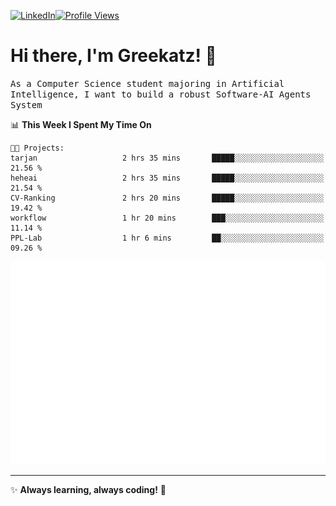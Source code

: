 [![LinkedIn](https://img.shields.io/badge/LinkedIn-0077B5?style=flat&logo=linkedin&logoColor=white)](https://www.linkedin.com/in/hungarbeit1912/)[![Profile Views](https://komarev.com/ghpvc/?username=Greekatz&color=blue&style=flat-square)](https://github.com/Greekatz)  


# Hi there, I'm Greekatz! 👋

<samp>As a Computer Science student majoring in Artificial Intelligence, I want to build a robust Software-AI Agents System<samp>


<!--START_SECTION:waka-->
📊 **This Week I Spent My Time On** 

```text
🐱‍💻 Projects: 
tarjan                   2 hrs 35 mins       █████░░░░░░░░░░░░░░░░░░░░   21.56 % 
heheai                   2 hrs 35 mins       █████░░░░░░░░░░░░░░░░░░░░   21.54 % 
CV-Ranking               2 hrs 20 mins       █████░░░░░░░░░░░░░░░░░░░░   19.42 % 
workflow                 1 hr 20 mins        ███░░░░░░░░░░░░░░░░░░░░░░   11.14 % 
PPL-Lab                  1 hr 6 mins         ██░░░░░░░░░░░░░░░░░░░░░░░   09.26 % 
```


<!--END_SECTION:waka-->

![Full-year Contribution Calendar](https://github.com/Greekatz/Greekatz/blob/main/metrics.plugin.isocalendar.fullyear.svg)

---
✨ **Always learning, always coding!** 🚀
